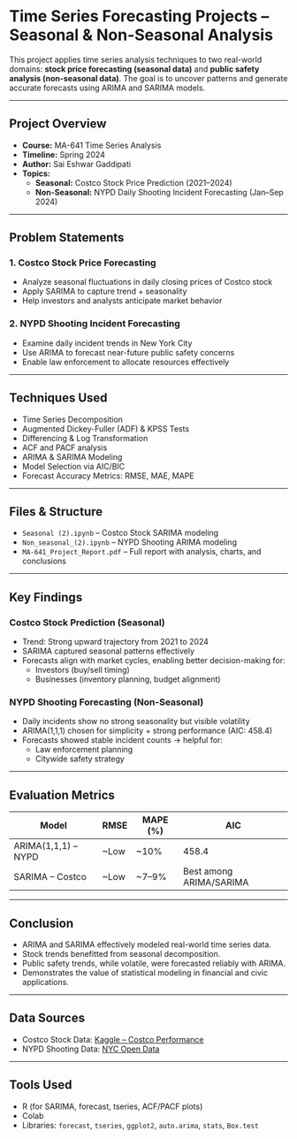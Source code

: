 # Time Series Forecasting Projects – Seasonal & Non-Seasonal Analysis

This project applies time series analysis techniques to two real-world domains: **stock price forecasting (seasonal data)** and **public safety analysis (non-seasonal data)**. The goal is to uncover patterns and generate accurate forecasts using ARIMA and SARIMA models.

---

## Project Overview

- **Course:** MA-641 Time Series Analysis  
- **Timeline:** Spring 2024  
- **Author:** Sai Eshwar Gaddipati  
- **Topics:**
  - **Seasonal:** Costco Stock Price Prediction (2021–2024)
  - **Non-Seasonal:** NYPD Daily Shooting Incident Forecasting (Jan–Sep 2024)

---

## Problem Statements

### 1. Costco Stock Price Forecasting
- Analyze seasonal fluctuations in daily closing prices of Costco stock
- Apply SARIMA to capture trend + seasonality
- Help investors and analysts anticipate market behavior

### 2. NYPD Shooting Incident Forecasting
- Examine daily incident trends in New York City
- Use ARIMA to forecast near-future public safety concerns
- Enable law enforcement to allocate resources effectively

---

## Techniques Used

- Time Series Decomposition
- Augmented Dickey-Fuller (ADF) & KPSS Tests
- Differencing & Log Transformation
- ACF and PACF analysis
- ARIMA & SARIMA Modeling
- Model Selection via AIC/BIC
- Forecast Accuracy Metrics: RMSE, MAE, MAPE

---

## Files & Structure

- `Seasonal (2).ipynb` – Costco Stock SARIMA modeling
- `Non_seasonal_(2).ipynb` – NYPD Shooting ARIMA modeling
- `MA-641_Project_Report.pdf` – Full report with analysis, charts, and conclusions

---

## Key Findings

### Costco Stock Prediction (Seasonal)
- Trend: Strong upward trajectory from 2021 to 2024
- SARIMA captured seasonal patterns effectively
- Forecasts align with market cycles, enabling better decision-making for:
  - Investors (buy/sell timing)
  - Businesses (inventory planning, budget alignment)

### NYPD Shooting Forecasting (Non-Seasonal)
- Daily incidents show no strong seasonality but visible volatility
- ARIMA(1,1,1) chosen for simplicity + strong performance (AIC: 458.4)
- Forecasts showed stable incident counts → helpful for:
  - Law enforcement planning
  - Citywide safety strategy

---

## Evaluation Metrics

| Model         | RMSE  | MAPE (%) | AIC     |
|---------------|-------|----------|---------|
| ARIMA(1,1,1) – NYPD | ~Low | ~10%     | 458.4   |
| SARIMA – Costco     | ~Low | ~7–9%    | Best among ARIMA/SARIMA |

---

## Conclusion

- ARIMA and SARIMA effectively modeled real-world time series data.
- Stock trends benefitted from seasonal decomposition.
- Public safety trends, while volatile, were forecasted reliably with ARIMA.
- Demonstrates the value of statistical modeling in financial and civic applications.

---

## Data Sources

- Costco Stock Data: [Kaggle – Costco Performance](https://www.kaggle.com/datasets/nitirajkulkarni/cost-stock-performance)
- NYPD Shooting Data: [NYC Open Data](https://data.cityofnewyork.us/Public-Safety/NYPD-Shooting-Incident-Data-Year-To-Date-/5ucz-vwe8)

---

## Tools Used

- R (for SARIMA, forecast, tseries, ACF/PACF plots)
- Colab
- Libraries: `forecast`, `tseries`, `ggplot2`, `auto.arima`, `stats`, `Box.test`



